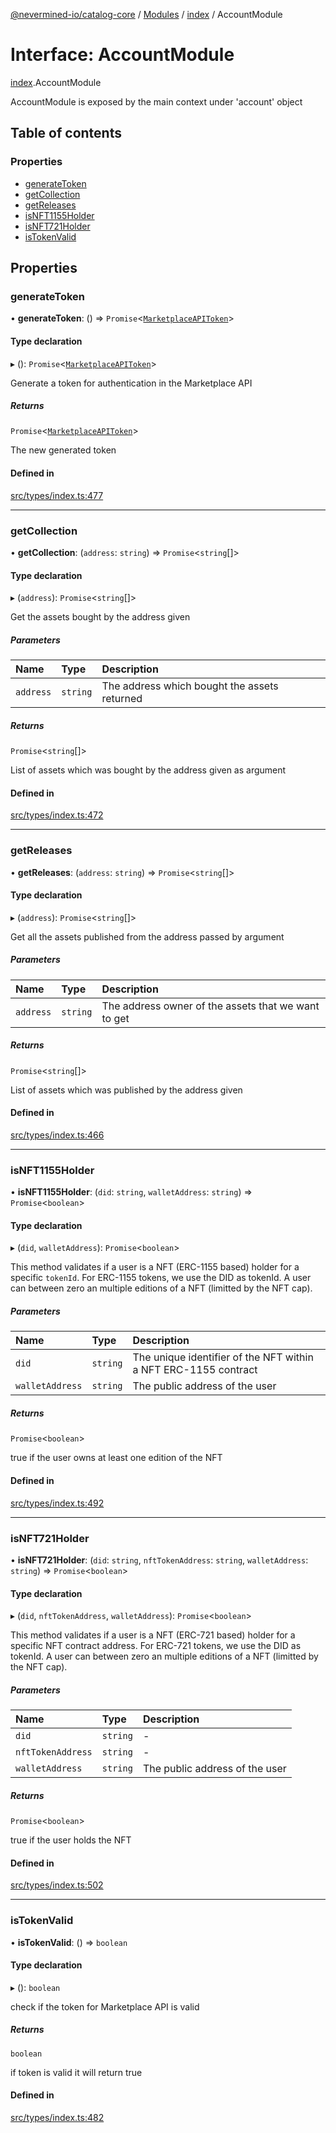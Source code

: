 [@nevermined-io/catalog-core](../README.md) / [Modules](../modules.md) / [index](../modules/index.md) / AccountModule

# Interface: AccountModule

[index](../modules/index.md).AccountModule

AccountModule is exposed by the main context
under 'account' object

## Table of contents

### Properties

- [generateToken](index.AccountModule.md#generatetoken)
- [getCollection](index.AccountModule.md#getcollection)
- [getReleases](index.AccountModule.md#getreleases)
- [isNFT1155Holder](index.AccountModule.md#isnft1155holder)
- [isNFT721Holder](index.AccountModule.md#isnft721holder)
- [isTokenValid](index.AccountModule.md#istokenvalid)

## Properties

### generateToken

• **generateToken**: () => `Promise`<[`MarketplaceAPIToken`](index.MarketplaceAPIToken.md)\>

#### Type declaration

▸ (): `Promise`<[`MarketplaceAPIToken`](index.MarketplaceAPIToken.md)\>

Generate a token for authentication in the Marketplace API

##### Returns

`Promise`<[`MarketplaceAPIToken`](index.MarketplaceAPIToken.md)\>

The new generated token

#### Defined in

[src/types/index.ts:477](https://github.com/nevermined-io/components-catalog/blob/ff8bd4a/lib/src/types/index.ts#L477)

___

### getCollection

• **getCollection**: (`address`: `string`) => `Promise`<`string`[]\>

#### Type declaration

▸ (`address`): `Promise`<`string`[]\>

Get the assets bought by the address given

##### Parameters

| Name | Type | Description |
| :------ | :------ | :------ |
| `address` | `string` | The address which bought the assets returned |

##### Returns

`Promise`<`string`[]\>

List of assets which was bought by the address given as argument

#### Defined in

[src/types/index.ts:472](https://github.com/nevermined-io/components-catalog/blob/ff8bd4a/lib/src/types/index.ts#L472)

___

### getReleases

• **getReleases**: (`address`: `string`) => `Promise`<`string`[]\>

#### Type declaration

▸ (`address`): `Promise`<`string`[]\>

Get all the assets published from the address passed by argument

##### Parameters

| Name | Type | Description |
| :------ | :------ | :------ |
| `address` | `string` | The address owner of the assets that we want to get |

##### Returns

`Promise`<`string`[]\>

List of assets which was published by the address given

#### Defined in

[src/types/index.ts:466](https://github.com/nevermined-io/components-catalog/blob/ff8bd4a/lib/src/types/index.ts#L466)

___

### isNFT1155Holder

• **isNFT1155Holder**: (`did`: `string`, `walletAddress`: `string`) => `Promise`<`boolean`\>

#### Type declaration

▸ (`did`, `walletAddress`): `Promise`<`boolean`\>

This method validates if a user is a NFT (ERC-1155 based) holder for a specific `tokenId`.
For ERC-1155 tokens, we use the DID as tokenId. A user can between zero an multiple editions
of a NFT (limitted by the NFT cap).

##### Parameters

| Name | Type | Description |
| :------ | :------ | :------ |
| `did` | `string` | The unique identifier of the NFT within a NFT ERC-1155 contract |
| `walletAddress` | `string` | The public address of the user |

##### Returns

`Promise`<`boolean`\>

true if the user owns at least one edition of the NFT

#### Defined in

[src/types/index.ts:492](https://github.com/nevermined-io/components-catalog/blob/ff8bd4a/lib/src/types/index.ts#L492)

___

### isNFT721Holder

• **isNFT721Holder**: (`did`: `string`, `nftTokenAddress`: `string`, `walletAddress`: `string`) => `Promise`<`boolean`\>

#### Type declaration

▸ (`did`, `nftTokenAddress`, `walletAddress`): `Promise`<`boolean`\>

This method validates if a user is a NFT (ERC-721 based) holder for a specific NFT contract address.
For ERC-721 tokens, we use the DID as tokenId. A user can between zero an multiple editions
of a NFT (limitted by the NFT cap).

##### Parameters

| Name | Type | Description |
| :------ | :------ | :------ |
| `did` | `string` | - |
| `nftTokenAddress` | `string` | - |
| `walletAddress` | `string` | The public address of the user |

##### Returns

`Promise`<`boolean`\>

true if the user holds the NFT

#### Defined in

[src/types/index.ts:502](https://github.com/nevermined-io/components-catalog/blob/ff8bd4a/lib/src/types/index.ts#L502)

___

### isTokenValid

• **isTokenValid**: () => `boolean`

#### Type declaration

▸ (): `boolean`

check if the token for Marketplace API is valid

##### Returns

`boolean`

if token is valid it will return true

#### Defined in

[src/types/index.ts:482](https://github.com/nevermined-io/components-catalog/blob/ff8bd4a/lib/src/types/index.ts#L482)
